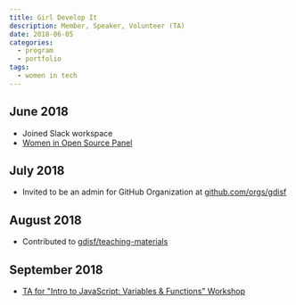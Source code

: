 ```yaml
---
title: Girl Develop It
description: Member, Speaker, Volunteer (TA)
date: 2018-06-05
categories:
  - program
  - portfolio
tags:
  - women in tech
---
```


## June 2018

- Joined Slack workspace
- [Women in Open Source Panel](/2018/06/26/panel-women-in-open-source/)

## July 2018

- Invited to be an admin for GitHub Organization at [github.com/orgs/gdisf](https://github.com/orgs/gdisf)

## August 2018

- Contributed to [gdisf/teaching-materials](https://github.com/gdisf/teaching-materials/commits?author=fvcproductions)

## September 2018

- [TA for "Intro to JavaScript: Variables & Functions" Workshop](https://www.meetup.com/Girl-Develop-It-San-Francisco/events/253392437/)